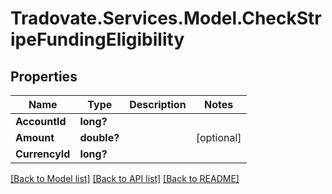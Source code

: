 # Tradovate.Services.Model.CheckStripeFundingEligibility
## Properties

Name | Type | Description | Notes
------------ | ------------- | ------------- | -------------
**AccountId** | **long?** |  | 
**Amount** | **double?** |  | [optional] 
**CurrencyId** | **long?** |  | 

[[Back to Model list]](../README.md#documentation-for-models) [[Back to API list]](../README.md#documentation-for-api-endpoints) [[Back to README]](../README.md)

